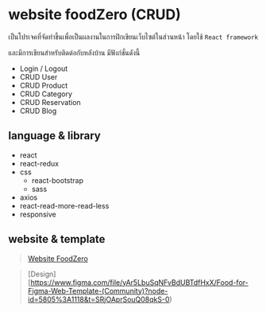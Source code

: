 # website foodZero (CRUD)

เป็นโปรเจคที่จัดทำขึ้นเพื่อเป็นผลงานในการฝึกเขียนเว็บไซต์ในส่วนหน้า โดยใช้ `React framework`

และมีการเขียนสำหรับติดต่อกับหลังบ้าน มีฟังก์ชั่นดังนี้

* Login / Logout
* CRUD User
* CRUD Product
* CRUD Category
* CRUD Reservation
* CRUD Blog

## language & library

* react
* react-redux
* css
  * react-bootstrap
  * sass
* axios
* react-read-more-read-less
* responsive

## website & template

> [Website FoodZero](https://food-zero.vercel.app/)

> [Design][https://www.figma.com/file/yAr5LbuSqNFvBdUBTdfHxX/Food-for-Figma-Web-Template-(Community)?node-id=5805%3A1118&t=SRjOAprSouQ08qkS-0)
